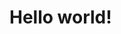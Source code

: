 # Hello world!

<div id="example"></div>

<script type="application/javascript">
  new Vue({
    el: '#example',
    template: '<live-code class="full" :template="code" mode="html>iframe" :debounce="200" />',
    data: {
      code:
`
<script src="${location.origin+location.pathname}global.js"><\/script>

<!-- Do you see the Moon's shadow on Earth's surface when it passes in front of the sun? -->

<!-- Polyfill for Pointer Events (boo Safari) -->
<script src="https://code.jquery.com/pep/0.4.3/pep.js"><\/script>

<!-- By default a <lume-scene> fills the space of it's parent, in this case the <body>. -->
<lume-scene id="scene" webgl touch-action="none">
  <lume-camera-rig initial-polar-angle="0" min-distance="90" max-distance="1000" initial-distance="200"></lume-camera-rig>
  <!-- Stars -->
  <lume-sphere
    id="stars"
    texture="${location.origin+location.pathname}examples/hello-world/galaxy_starfield.png"
    receive-shadow="false"
    has="basic-material"
    sidedness="back"
    size="4000 4000 4000"
    mount-point="0.5 0.5 0.5"
    color="white"
  ></lume-sphere>
  <!-- Sun light -->
  <lume-element3d size="0 0" rotation="0 -50 0">
    <lume-element3d size="0 0" rotation="10 0 0">
      <lume-point-light
        id="light"
        size="0 0"
        position="0 0 1800"
        color="white"
        intensity="2"
        distance="10000"
        shadow-map-width="2048"
        shadow-map-height="2048"
        shadow-camera-far="20000"
      ></lume-point-light>
    </lume-element3d>
  </lume-element3d>
  <!-- Earth -->
  <lume-element3d size="0 0 0">
    <lume-element3d rotation="0 180 0">
      <lume-sphere
        id="earth"
        texture="${location.origin+location.pathname}examples/hello-world/earthmap1k.jpg"
        bump-map="${location.origin+location.pathname}examples/hello-world/earthbump1k.jpg"
        specular-map="${location.origin+location.pathname}examples/hello-world/earthspec1k.jpg"
        size="120 120 120"
        mount-point="0.5 0.5 0.5"
        color="white"
      >
        <lume-sphere
          id="clouds"
          texture="${location.origin+location.pathname}examples/hello-world/earthclouds.png"
          opacity="0.7"
          size="125 125 125"
          mount-point="0.5 0.5 0.5"
          align-point="0.5 0.5 0.5"
          color="white"
        ></lume-sphere>
      </lume-sphere>
    </lume-element3d>
    <lume-element3d rotation="90 10 0">
      <lume-element3d id="moonRotator" rotation="0 0 110">
        <lume-sphere
          id="moon"
          texture="${location.origin+location.pathname}examples/hello-world/moon.jpg"
          position="250"
          size="5 5 5"
          mount-point="0.5 0.5 0.5"
          color="white"
        ></lume-sphere>
      </lume-element3d>
    </lume-element3d>
  </lume-element3d>
</lume-scene>

<style>
  html,
  body {
    background: #222;
    width: 100%;
    height: 100%;
    margin: 0;
    overflow: hidden;
  }

  lume-scene {
    /* Prevent touch scrolling from interfering with out pointermove handler. */
    touch-action: none;
  }

  lume-scene * {
    pointer-events: none;
  }
</style>

<script>
  // Define LUME's HTML elements with their default names.
  LUME.defineElements();

  // We wrote the rotation function this way so that it would always start
  // at the angle defined in the HTML.
  let lastTime = performance.now();
  let dt = 0;
  moonRotator.rotation = (x, y, z, time) => {
    dt = time - lastTime;
    lastTime = time;
    return [x, y, z + dt * 0.01];
  };

  // ^ We could've written it more simply but it would start at some angle
  // based on time instead of our preferred angle:
  // moonRotator.rotation = (x, y, z, t) => [x, y, t * 0.004];

  earth.rotation = (x, y, z, t) => [x, t * 0.01, z];
  clouds.rotation = (x, y, z, t) => [x, -t * 0.003, z];
<\/script>
`
    },
  })
</script>
